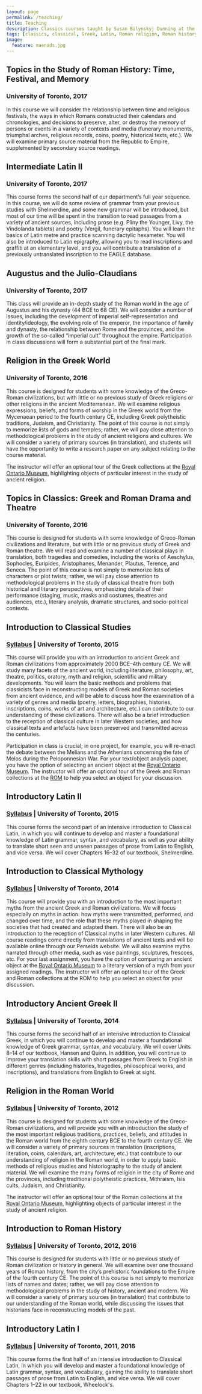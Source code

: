 ```yaml
---
layout: page
permalink: /teaching/
title: Teaching
description: Classics courses taught by Susan Bilynskyj Dunning at the University of Toronto.
tags: [classics, classical, Greek, Latin, Roman religion, Roman history, myth]
image:
  feature: maenads.jpg
---
```


## Topics in the Study of Roman History: Time, Festival, and Memory

### University of Toronto, 2017

In this course we will consider the relationship between time and religious festivals, the ways in which Romans constructed their calendars and chronologies, and decisions to preserve, alter, or destroy the memory of persons or events in a variety of contexts and media (funerary monuments, triumphal arches, religious records, coins, poetry, historical texts, etc.). We will examine primary source material from the Republic to Empire, supplemented by secondary source readings.

## Intermediate Latin II

### University of Toronto, 2017
This course forms the second half of our department’s full year sequence. In this course, we will do some review of grammar from your previous studies with Shelmerdine, and some new grammar will be introduced, but most of our time will be spent in the transition to read passages from a variety of ancient sources, including prose (e.g. Pliny the Younger, Livy, the Vindolanda tablets) and poetry (Vergil, funerary epitaphs). You will learn the basics of Latin metre and practice scanning dactylic hexameter. You will also be introduced to Latin epigraphy, allowing you to read inscriptions and graffiti at an elementary level, and you will contribute a translation of a previously untranslated inscription to the EAGLE database.

## Augustus and the Julio-Claudians 

### University of Toronto, 2017

This class will provide an in-depth study of the Roman world in the age of Augustus and his dynasty (44 BCE to 68 CE). We will consider a number of issues, including the development of imperial self-representation and identity/ideology, the evolving role of the emperor, the importance of family and dynasty, the relationship between Rome and the provinces, and the growth of the so-called “imperial cult” throughout the empire. Participation in class discussions will form a substantial part of the final mark.

## Religion in the Greek World

### University of Toronto, 2016

This course is designed for students with some knowledge of the Greco-Roman civilizations, but with little or no previous study of Greek religions or other religions in the ancient Mediterranean. We will examine religious expressions, beliefs, and forms of worship in the Greek world from the Mycenaean period to the fourth century CE, including Greek polytheistic traditions, Judaism, and Christianity. The point of this course is not simply to memorize lists of gods and temples; rather, we will pay close attention to methodological problems in the study of ancient religions and cultures. We will consider a variety of primary sources (in translation), and students will have the opportunity to write a research paper on any subject relating to the course material.

The instructor will offer an optional tour of the Greek collections at the [Royal Ontario Museum](http://www.rom.on.ca/), highlighting objects of particular interest in the study of ancient religion.

## Topics in Classics: Greek and Roman Drama and Theatre

### University of Toronto, 2016

This course is designed for students with some knowledge of Greco-Roman civilizations and literature, but with little or no previous study of Greek and Roman theatre. We will read and examine a number of classical plays in translation, both tragedies and comedies, including the works of Aeschylus, Sophocles, Euripides, Aristophanes, Menander, Plautus, Terence, and Seneca. The point of this course is not simply to memorize lists of characters or plot twists; rather, we will pay close attention to methodological problems in the study of classical theatre from both historical and literary perspectives, emphasizing details of their performance (staging, music, masks and costumes, theatres and audiences, etc.), literary analysis, dramatic structures, and socio-political contexts.

## Introduction to Classical Studies

### [Syllabus](/pdfs/cla160-intro-to-classical-studies.pdf) | University of Toronto, 2015

This course will provide you with an introduction to ancient Greek and Roman civilizations from approximately 2000 BCE–4th century CE. We will study many facets of the ancient world, including literature, philosophy, art, theatre, politics, oratory, myth and religion, scientific and military developments. You will learn the basic methods and problems that classicists face in reconstructing models of Greek and Roman societies from ancient evidence, and will be able to discuss how the examination of a variety of genres and media (poetry, letters, biographies, histories, inscriptions, coins, works of art and architecture, etc.) can contribute to our understanding of these civilizations. There will also be a brief introduction to the reception of classical culture in later Western societies, and how classical texts and artefacts have been preserved and transmitted across the centuries. 

Participation in class is crucial; in one project, for example, you will re-enact the debate between the Melians and the Athenians concerning the fate of Melos during the Peloponnesian War. For your text/object analysis paper, you have the option of selecting an ancient object at the [Royal Ontario Museum](http://www.rom.on.ca/). The instructor will offer an optional tour of the Greek and Roman collections at the [ROM](http://www.rom.on.ca/) to help you select an object for your discussion.

## Introductory Latin II

### [Syllabus](/pdfs/lat102-intro-to-latin-ii.pdf) | University of Toronto, 2015

This course forms the second part of an intensive introduction to Classical Latin, in which you will continue to develop and master a foundational knowledge of Latin grammar, syntax, and vocabulary, as well as your ability to translate short seen and unseen passages of prose from Latin to English, and vice versa. We will cover Chapters 16–32 of our textbook, Shelmerdine.

## Introduction to Classical Mythology

### [Syllabus](/pdfs/cla204-intro-to-classical-myth.pdf) | University of Toronto, 2014

This course will provide you with an introduction to the most important myths from the ancient Greek and Roman civilizations. We will focus especially on myths in action: how myths were transmitted, performed, and changed over time, and the role that these myths played in shaping the societies that had created and adapted them. There will also be an introduction to the reception of Classical myths in later Western cultures. All course readings come directly from translations of ancient texts and will be available online through our Perseids website. We will also examine myths narrated through other media, such as vase paintings, sculptures, frescoes, etc. For your last assignment, you have the option of comparing an ancient object at the [Royal Ontario Museum](http://www.rom.on.ca/) to a literary version of a myth from your assigned readings. The instructor will offer an optional tour of the Greek and Roman collections at the ROM to help you select an object for your discussion.

## Introductory Ancient Greek II

### [Syllabus](/pdfs/grk102-intro-to-greek-ii.pdf) | University of Toronto, 2014

This course forms the second half of an intensive introduction to Classical Greek, in which you will continue to develop and master a foundational knowledge of Greek grammar, syntax, and vocabulary. We will cover Units 8–14 of our textbook, Hansen and Quinn. In addition, you will continue to improve your translation skills with short passages from Greek to English in different genres (including histories, tragedies, philosophical works, and inscriptions), and translations from English to Greek at sight. 

## Religion in the Roman World

### [Syllabus](/pdfs/cla310-religion-in-the-roman-world.pdf) | University of Toronto, 2012

This course is designed for students with some knowledge of the Greco-Roman civilizations, and will provide you with an introduction the study of the most important religious traditions, practices, beliefs, and attitudes in the Roman world from the eighth century BCE to the fourth century CE. We will consider a variety of primary sources in translation (inscriptions, literation, coins, calendars, art, architecture, etc.) that contribute to our understanding of religion in the Roman world, in order to apply basic methods of religious studies and historiography to the study of ancient material. We will examine the many forms of religion in the city of Rome and the provinces, including traditional polytheistic practices, Mithraism, Isis cults, Judaism, and Christianity.

The instructor will offer an optional tour of the Roman collections at the [Royal Ontario Museum](http://www.rom.on.ca/), highlighting objects of particular interest in the study of ancient religion.

## Introduction to Roman History

### [Syllabus](/pdfs/cla231-intro-to-roman-history.pdf) | University of Toronto, 2012, 2016

This course is designed for students with little or no previous study of Roman civilization or history in general. We will examine over one thousand years of Roman history, from the city’s prehistoric foundations to the Empire of the fourth century CE. The point of this course is not simply to memorize lists of names and dates; rather, we will pay close attention to methodological problems in the study of history, ancient and modern. We will consider a variety of primary sources (in translation) that contribute to our understanding of the Roman world, while discussing the issues that historians face in reconstructing models of the past.

## Introductory Latin I

### [Syllabus](/pdfs/lat101-intro-to-latin-i.pdf) | University of Toronto, 2011, 2016

This course forms the first half of an intensive introduction to Classical Latin, in which you will develop and master a foundational knowledge of Latin grammar, syntax, and vocabulary, gaining the ability to translate short passages of prose from Latin to English, and vice versa. We will cover Chapters 1–22 in our textbook, Wheelock's.
